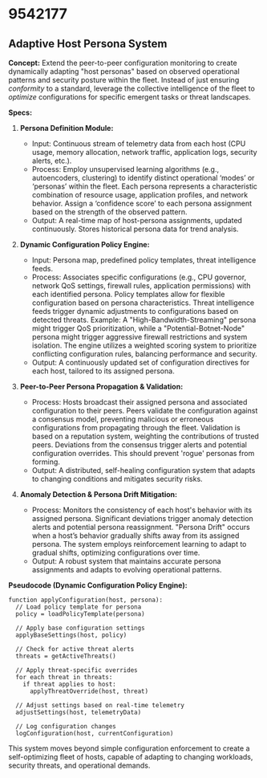 # 9542177

## Adaptive Host Persona System

**Concept:** Extend the peer-to-peer configuration monitoring to create dynamically adapting "host personas" based on observed operational patterns and security posture within the fleet. Instead of just ensuring *conformity* to a standard, leverage the collective intelligence of the fleet to *optimize* configurations for specific emergent tasks or threat landscapes.

**Specs:**

1.  **Persona Definition Module:**
    *   Input: Continuous stream of telemetry data from each host (CPU usage, memory allocation, network traffic, application logs, security alerts, etc.).
    *   Process: Employ unsupervised learning algorithms (e.g., autoencoders, clustering) to identify distinct operational ‘modes’ or ‘personas’ within the fleet. Each persona represents a characteristic combination of resource usage, application profiles, and network behavior.  Assign a ‘confidence score’ to each persona assignment based on the strength of the observed pattern.
    *   Output: A real-time map of host-persona assignments, updated continuously. Stores historical persona data for trend analysis.

2.  **Dynamic Configuration Policy Engine:**
    *   Input: Persona map, predefined policy templates, threat intelligence feeds.
    *   Process:  Associates specific configurations (e.g., CPU governor, network QoS settings, firewall rules, application permissions) with each identified persona. Policy templates allow for flexible configuration based on persona characteristics. Threat intelligence feeds trigger dynamic adjustments to configurations based on detected threats. Example: A "High-Bandwidth-Streaming" persona might trigger QoS prioritization, while a "Potential-Botnet-Node" persona might trigger aggressive firewall restrictions and system isolation.  The engine utilizes a weighted scoring system to prioritize conflicting configuration rules, balancing performance and security.
    *   Output:  A continuously updated set of configuration directives for each host, tailored to its assigned persona.

3.  **Peer-to-Peer Persona Propagation & Validation:**
    *   Process: Hosts broadcast their assigned persona and associated configuration to their peers.  Peers validate the configuration against a consensus model, preventing malicious or erroneous configurations from propagating through the fleet. Validation is based on a reputation system, weighting the contributions of trusted peers. Deviations from the consensus trigger alerts and potential configuration overrides. This should prevent 'rogue' personas from forming.
    *   Output:  A distributed, self-healing configuration system that adapts to changing conditions and mitigates security risks.

4.  **Anomaly Detection & Persona Drift Mitigation:**
    *   Process: Monitors the consistency of each host's behavior with its assigned persona. Significant deviations trigger anomaly detection alerts and potential persona reassignment.  "Persona Drift" occurs when a host’s behavior gradually shifts away from its assigned persona. The system employs reinforcement learning to adapt to gradual shifts, optimizing configurations over time.
    *   Output:  A robust system that maintains accurate persona assignments and adapts to evolving operational patterns.

**Pseudocode (Dynamic Configuration Policy Engine):**

```
function applyConfiguration(host, persona):
  // Load policy template for persona
  policy = loadPolicyTemplate(persona)

  // Apply base configuration settings
  applyBaseSettings(host, policy)

  // Check for active threat alerts
  threats = getActiveThreats()

  // Apply threat-specific overrides
  for each threat in threats:
    if threat applies to host:
      applyThreatOverride(host, threat)

  // Adjust settings based on real-time telemetry
  adjustSettings(host, telemetryData)

  // Log configuration changes
  logConfiguration(host, currentConfiguration)
```

This system moves beyond simple configuration enforcement to create a self-optimizing fleet of hosts, capable of adapting to changing workloads, security threats, and operational demands.